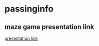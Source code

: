 # passinginfo

## maze game presentation link
[presentation link](https://docs.google.com/presentation/d/1HQZ1CfD59TvVKIGsdD8bJuZ4K3ld_821F4MeVd7VpYA/edit?slide=id.g1083f33e91c_2_570#slide=id.g1083f33e91c_2_570)
